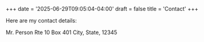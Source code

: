 +++
date = '2025-06-29T09:05:04-04:00'
draft = false
title = 'Contact'
+++

Here are my contact details:

Mr. Person
Rte 10 Box 401
City, State, 12345